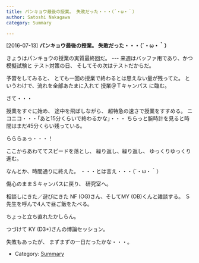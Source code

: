 ```yaml
---
title: パンキョウ最後の授業。 失敗だった・・・（´・ω・｀）
author: Satoshi Nakagawa
category: Summary

---
```


[2016-07-13] **パンキョウ最後の授業。 失敗だった・・・（´・ω・｀）** 

 きょうはパンキョウの授業の実質最終回だ。
--- 来週はバッファ用であり、かつ模擬試験と
テスト対策の日、
そしてその次はテストだからだ。

 予習をしてみると、
とても一回の授業で終わるとは思えない量が残ってた。
というわけで、流れを全部あたまに入れて
授業＠Ｔキャンパス に臨む。

 さて・・・

 授業をすぐに始め、
途中を飛ばしながら、
超特急の速さで授業をすすめる。
ニコニコ・・・「あと15分くらいで終わるかな」・・・
ちらっと腕時計を見ると時間はまだ45分くらい残っている。

 らららぁっ・・・！

<!--more-->

 ここからあわててスピードを落とし、
繰り返し、繰り返し、
ゆっくりゆっくり進む。

 なんとか、時間通りに終えた。
・・・とは言え・・・（´・ω・｀）

 傷心のままＳキャンパスに戻り、
研究室へ。

 相談しにきた／遊びにきた
NF (OG)さん、そしてMY (OB)くんと雑談する。
Ｓ先生を呼んで4人で昼ご飯をたべる。

 ちょっと立ち直れたかしらん。

 つづけて
KY (D3+)さんの博論セッション。

 失敗もあったが、
まずまずの一日だったかな・・・。

- Category: [Summary](https://merapano.github.io/categories.html#Summary)

